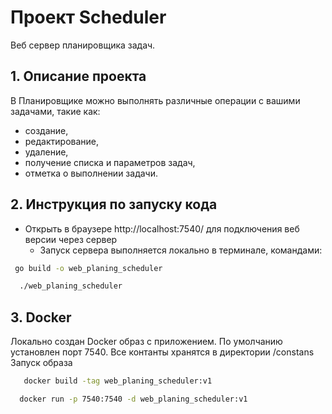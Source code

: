 # Проект Scheduler

Веб сервер планировщика задач. 

## 1. Описание проекта 

В Планировщике можно выполнять различные операции с вашими задачами, такие как:
- создание,
- редактирование,
- удаление,
- получение списка и параметров задач,
- отметка о выполнении задачи.

## 2. Инструкция по запуску кода 

 - Открыть в браузере http://localhost:7540/ для подключения веб версии через сервер 
   - Запуск сервера выполняется локально в терминале, командами:
  ```sh
   go build -o web_planing_scheduler  
   ```
```sh
  ./web_planing_scheduler
   ```
## 3. Docker

Локально создан Docker образ с приложением. 
По умолчанию установлен порт 7540. Все контанты хранятся в директории /constans
Запуск образа 
```sh
   docker build -tag web_planing_scheduler:v1 
   ```
```sh
  docker run -p 7540:7540 -d web_planing_scheduler:v1
   ```
